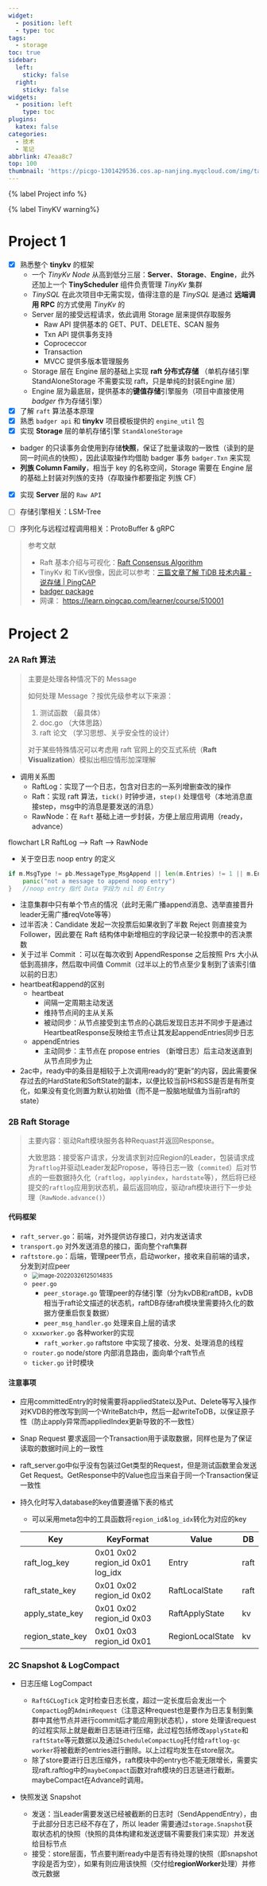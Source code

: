 ```yaml
---
widget:
  - position: left
  - type: toc
tags:
  - storage
toc: true
sidebar:
  left:
    sticky: false
  right:
    sticky: false
widgets:
  - position: left
    type: toc
plugins:
  katex: false
categories:
  - 技术
  - 笔记
abbrlink: 47eaa8c7
top: 100
thumbnail: 'https://picgo-1301429536.cos.ap-nanjing.myqcloud.com/img/talent.png'
---
```


{% label Project info %}

{% label TinyKV warning%}

<!--more-->

# Project 1

- [x] 熟悉整个 **tinykv** 的框架
  - 一个 *TinyKv Node* 从高到低分三层：**Server**、**Storage**、**Engine**，此外还加上一个 **TinyScheduler** 组件负责管理 *TinyKv* 集群
  - *TinySQL* 在此次项目中无需实现，值得注意的是 *TinySQL* 是通过 **远端调用 RPC** 的方式使用 *TinyKv* 的
  - Server 层的接受远程请求，依此调用 Storage 层来提供存取服务
    - Raw API 提供基本的 GET、PUT、DELETE、SCAN 服务
    - Txn API 提供事务支持
    - Coproceccor 
    - Transaction
    - MVCC 提供多版本管理服务
  - Storage 层在 Engine 层的基础上实现 **raft 分布式存储** （单机存储引擎 StandAloneStorage 不需要实现 raft，只是单纯的封装Engine 层）
  - Engine 层为最底层，提供基本的**键值存储**引擎服务（项目中直接使用 *badger* 作为存储引擎）
- [x] 了解 `raft` 算法基本原理
- [x] 熟悉 `badger api` 和 **tinykv** 项目模板提供的 `engine_util` 包
- [x] 实现 **Storage** 层的单机存储引擎 `StandAloneStorage`
- badger 的只读事务会使用到存储**快照**，保证了批量读取的一致性（读到的是同一时间点的快照），因此读取操作均借助 badger 事务 `badger.Txn` 来实现
- **列族 Column Family**，相当于 key 的名称空间，Storage 需要在 Engine 层的基础上封装对列族的支持（存取操作都要指定 列族 CF）
- [x] 实现 **Server** 层的 `Raw API`
- [ ] 存储引擎相关：LSM-Tree

- [ ] 序列化与远程过程调用相关：ProtoBuffer & gRPC

> 参考文献
>
> - Raft 基本介绍与可视化：[Raft Consensus Algorithm](https://raft.github.io/)
> - TinyKv 和 TiKv很像，因此可以参考：[三篇文章了解 TiDB 技术内幕 - 说存储 | PingCAP](https://pingcap.com/zh/blog/tidb-internal-1)
> - [badger package](https://pkg.go.dev/github.com/dgraph-io/badger?utm_source=godoc#DB)
> - 网课： https://learn.pingcap.com/learner/course/510001

# Project 2

### 2A Raft 算法

>  主要是处理各种情况下的 Message
>
>  如何处理 Message ？按优先级参考以下来源：
>
>  1. 测试函数 （最具体）
>  2. doc.go （大体思路）
>  3. raft  论文 （学习思想、关乎安全性的设计）
>
>  对于某些特殊情况可以考虑用 raft 官网上的交互式系统（**Raft Visualization**）模拟出相应情形加深理解

- 调用关系图
  - RaftLog：实现了一个日志，包含对日志的一系列增删查改的操作
  - Raft：实现 raft 算法，`tick()` 时钟步进，`step()` 处理信号（本地消息直接step，msg中的消息是要发送的消息）
  - RawNode：在 `Raft` 基础上进一步封装，方便上层应用调用（ready，advance）

<div class="mermaid">
flowchart LR
    RaftLog --> Raft --> RawNode
</div>

- 关于空日志 noop entry 的定义

``` go
if m.MsgType != pb.MessageType_MsgAppend || len(m.Entries) != 1 || m.Entries[0].Data != nil {
	panic("not a message to append noop entry")
}	//noop entry 指代 Data 字段为 nil 的 Entry
```

- 注意集群中只有单个节点的情况（此时无需广播append消息、选举直接晋升leader无需广播reqVote等等）
- 过半否决：Candidate 发起一次投票后如果收到了半数 Reject 则直接变为 Follower，因此要在 Raft 结构体中新增相应的字段记录一轮投票中的否决票数
- 关于过半 Commit ：可以在每次收到 AppendResponse 之后按照 Prs 大小从低到高排序，然后取中间值 Commit（过半以上的节点至少复制到了该索引值以前的日志）
- heartbeat和append的区别
  - heartbeat
    - 间隔一定周期主动发送
    - 维持节点间的主从关系
    - 被动同步：从节点接受到主节点的心跳后发现日志并不同步于是通过HeartbeatResponse反映给主节点让其发起appendEntries同步日志
  - appendEntries
    - 主动同步：主节点在 propose entries （新增日志）后主动发送直到从节点同步为止
- 2ac中，ready中的条目是相较于上次调用ready的“更新”的内容，因此需要保存过去的HardState和SoftState的副本，以便比较当前HS和SS是否是有所变化，如果没有变化则置为默认初始值（而不是一股脑地赋值为当前raft的state）

### 2B Raft Storage

> 主要内容：驱动Raft模块服务各种Requast并返回Response。
>
> 大致思路：接受客户请求，分发请求到对应Region的Leader，包装请求成为`raftlog`并驱动Leader发起Propose，等待日志一致（`commited`）后对节点的一些数据持久化（`raftlog`，`applyindex`，`hardstate`等），然后将已经提交的`raftlog`应用到状态机，最后返回响应，驱动raft模块进行下一步处理（`RawNode.advance()`）

#### 代码框架

- `raft_server.go`：前端，对外提供访存接口，对内发送请求
- `transport.go` 对外发送消息的接口，面向整个raft集群
- `raftstore.go`：后端，管理peer节点，启动worker，接收来自前端的请求，分发到对应peer
  - <img src="https://picgo-1301429536.cos.ap-nanjing.myqcloud.com/img/20220326125330.png" alt="image-20220326125014835" style="zoom: 80%;" />
  - `peer.go`
    - `peer_storage.go` 管理peer的存储引擎（分为kvDB和raftDB，kvDB相当于raft论文描述的状态机，raftDB存储raft模块里需要持久化的数据方便重启恢复数据）
    - `peer_msg_handler.go` 处理来自上层的请求
  - `xxxworker.go` 各种worker的实现
    - `raft_worker.go` raftstore 中实现了接收、分发、处理消息的线程
  - `router.go` node/store 内部消息路由，面向单个raft节点
  - `ticker.go` 计时模块

#### 注意事项

- 应用committedEntry的时候需要将appliedState以及Put、Delete等写入操作对KVDB的修改写到同一个WriteBatch中，然后一起writeToDB，以保证原子性（防止apply异常而appliedIndex更新导致的不一致性）

- Snap Request 要求返回一个Transaction用于读取数据，同样也是为了保证读取的数据时间上的一致性

- raft_server.go中似乎没有包装过Get类型的Request，但是测试函数里会发送Get Request。GetResponse中的Value也应当来自于同一个Transaction保证一致性

- 持久化时写入database的key值要遵循下表的格式

  - 可以采用meta包中的工具函数将`region_id`&`log_idx`转化为对应的key

  | Key              | KeyFormat                        | Value            | DB   |
  | ---------------- | -------------------------------- | ---------------- | ---- |
  | raft_log_key     | 0x01 0x02 region_id 0x01 log_idx | Entry            | raft |
  | raft_state_key   | 0x01 0x02 region_id 0x02         | RaftLocalState   | raft |
  | apply_state_key  | 0x01 0x02 region_id 0x03         | RaftApplyState   | kv   |
  | region_state_key | 0x01 0x03 region_id 0x01         | RegionLocalState | kv   |

### 2C Snapshot & LogCompact

- 日志压缩 LogCompact
  - `RaftGCLogTick` 定时检查日志长度，超过一定长度后会发出一个`CompactLog`的`AdminRequest`（注意这种request也是要作为日志复制到集群中其他节点并进行commit后才能应用到状态机），store 处理该request的过程实际上就是截断日志链进行压缩，此过程包括修改`applyState`和`raftState`等元数据以及通过`ScheduleCompactLog`托付给`raftlog-gc worker`将被截断的entries进行删除。以上过程均发生在store层次。
  - 除了store要进行日志压缩外，raft模块中的entry也不能无限增长，需要实现raft.raftlog中的`maybeCompact`函数对raft模块的日志链进行截断。maybeCompact在Advance时调用。

- 快照发送 Snapshot
  - 发送：当Leader需要发送已经被截断的日志时（SendAppendEntry），由于此部分日志已经不存在了，所以 leader 需要通过`storage.Snapshot`获取状态机的快照（快照的具体构建和发送逻辑不需要我们来实现）并发送给目标节点
  - 接受：store层面，节点要判断ready中是否有待处理的快照（即snapshot字段是否为空），如果有则应用该快照（交付给**regionWorker**处理）并修改元数据

